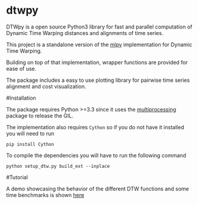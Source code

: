 # dtwpy

DTWpy is a open source Python3 library for fast and parallel computation of Dynamic Time Warping distances and alignments of time series.

This project is a standalone version of the [mlpy](https://github.com/lukauskas/mlpy/tree/master/mlpy/dtw) implementation for Dynamic Time Warping.

Building on top of that implementation, wrapper functions are provided for ease of use.

The package includes a easy to use plotting library for pairwise time series alignment and cost visualization.

#Installation

The package requires Python >=3.3 since it uses the [multiprocessing](https://docs.python.org/3.5/library/multiprocessing.html) package to release the GIL.

The implementation also requires `Cython` so if you do not have it installed you will need to run

```
pip install Cython
```

To compile the dependencies you will have to run the following command

```
python setup_dtw.py build_ext --inplace
```

#Tutorial

A demo showcasing the behavior of the different DTW functions and some time benchmarks is shown [here](http://nbviewer.jupyter.org/github/JJGO/dtw/blob/master/dtw_demo.ipynb)
